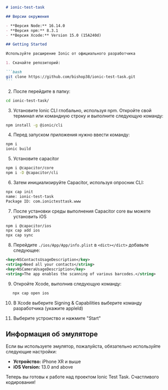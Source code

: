 ````markdown
# ionic-test-task

## Версии окружения

- **Версия Node:** 16.14.0
- **Версия npm:** 8.3.1
- **Версия Xcode:** Version 15.0 (15A240d)

## Getting Started

Используйте расширение Ionic от официального разработчика

1. Скачайте репозиторий:

```bash
git clone https://github.com/bishop38/ionic-test-task.git
```
````

2. После перейдите в папку:

```bash
cd ionic-test-task/
```

3. Установите Ionic CLI глобально, используя npm. Откройте свой терминал или командную строку и выполните следующую команду:

```bash
npm install -g @ionic/cli
```

4. Перед запуском приложения нужно ввести команду:

```bash
npm i
ionic build
```

5. Установите capacitor

```bash
npm i @capacitor/core
npm i -D @capacitor/cli
```

6. Затем инициализируйте Capacitor, используя опросник CLI:

```bash
npx cap init
name: ionic-test-task
Package ID: com.ionictesttask.www
```

7. После установки среды выполнения Capacitor core вы можете установить iOS

```bash
npm i @capacitor/ios
npx cap add ios
npx cap sync
```

8. Перейдите `./ios/App/App/info.plist` в `<dict></dict>` добавьте следующее:

```xml
<key>NSContactsUsageDescription</key>
<string>Need all your contacts</string>
<key>NSCameraUsageDescription</key>
<string>The app enables the scanning of various barcodes.</string>
```

9. Откройте Xcode, выполнив следующую команду:

```bash
   npx cap open ios
```

10. В Xcode выберите Signing & Capabilities выберите команду разработчика (укажите appleId)

11. Выберите устроиство и нажмите "Start"

## Информация об эмуляторе

Если вы используете эмулятор, пожалуйста, обязательно используйте следующие настройки:

- **Устройство:** iPhone XR и выше
- **iOS Version:** 13.0 and above

Теперь вы готовы к работе над проектом Ionic Test Task. Счастливого кодирования!

```

```
